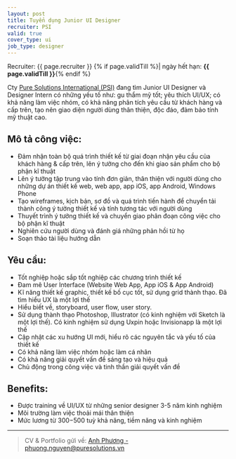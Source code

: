 ```yaml
---
layout: post
title: Tuyển dụng Junior UI Designer
recruiter: PSI
valid: true
cover_type: ui
job_type: designer
---
```


<p class="message">
	Recruiter: {{ page.recruiter }} {% if page.validTill %}| ngày hết hạn: <strong>{{ page.validTill }}</strong>{% endif %}
</p>

Cty [Pure Solutions International (PSI)](http://puresolutions.com.vn) đang tìm Junior UI Designer và Designer Intern có những yếu tố như: gu thẩm mỹ tốt; yêu thích UI/UX; có khả năng làm việc nhóm, có khả năng phân tích yêu cầu từ khách hàng và cấp trên, tạo nên giao diện người dùng thân thiện, độc đáo, đảm bảo tính mỹ thuật cao.

## Mô tả công việc:
- Đảm nhận toàn bộ quá trình thiết kế từ giai đoạn nhận yêu cầu của khách hàng & cấp trên, lên ý tưởng cho đến khi giao sản phẩm cho bộ phận kĩ thuật
- Lên ý tưởng tập trung vào tính đơn giản, thân thiện với người dùng cho những dự án thiết kế web, web app, app iOS, app Android, Windows Phone
- Tạo wireframes, kịch bản, sơ đồ và quá trình tiến hành để chuyển tải thành công ý tưởng thiết kế và tính tương tác với người dùng
- Thuyết trình ý tưởng thiết kế và chuyển giao phân đoạn công việc cho bộ phận kĩ thuật
- Nghiên cứu người dùng và đánh giá những phản hồi từ họ
- Soạn thảo tài liệu hướng dẫn

## Yêu cầu:
- Tốt nghiệp hoặc sắp tốt nghiệp các chương trình thiết kế
- Đam mê User Interface (Website Web App, App iOS & App Android)
- Kĩ năng thiết kế graphic, thiết kế bố cục tốt, sử dụng grid thành thạo. Đã tìm hiểu UX là một lợi thế
- Hiểu biết về, storyboard, user flow, user story.
- Sử dụng thành thạo Photoshop, Illustrator (có kinh nghiệm với Sketch là một lợi thế). Có kinh nghiệm sử dụng Uxpin hoặc Invisionapp là một lợi thế
- Cập nhật các xu hướng UI mới, hiểu rõ các nguyên tắc và yếu tố của thiết kế
- Có khả năng làm việc nhóm hoặc làm cá nhân
- Có khả năng giải quyết vấn đề sáng tạo và hiệu quả
- Chủ động trong công việc và tinh thần giải quyết vấn đề

## Benefits:
- Được training về UI/UX từ những senior designer 3-5 năm kinh nghiệm
- Môi trường làm việc thoải mái thân thiện
- Mức lương từ $300-$500 tuỳ khả năng, tiềm năng và kinh nghiệm

---

> CV & Portfolio gửi về: [Anh Phương - phuong.nguyen@puresolutions.vn](mailto:phuong.nguyen@puresolutions.vn)
